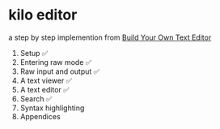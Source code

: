 # kilo editor
a step by step implemention from [Build Your Own Text Editor](https://viewsourcecode.org/snaptoken/kilo/)

1. Setup ✅
2. Entering raw mode ✅
3. Raw input and output ✅
4. A text viewer ✅
5. A text editor ✅
6. Search ✅
7. Syntax highlighting
8. Appendices
